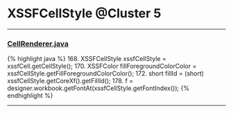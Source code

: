 # XSSFCellStyle @Cluster 5

***

### [CellRenderer.java](https://searchcode.com/codesearch/view/121321564/)
{% highlight java %}
168. XSSFCellStyle xssfCellStyle = xssfCell.getCellStyle();
170. XSSFColor fillForegroundColorColor = xssfCellStyle.getFillForegroundColorColor();
172.   short fillId = (short) xssfCellStyle.getCoreXf().getFillId();
178. f = designer.workbook.getFontAt(xssfCellStyle.getFontIndex());
{% endhighlight %}

***

